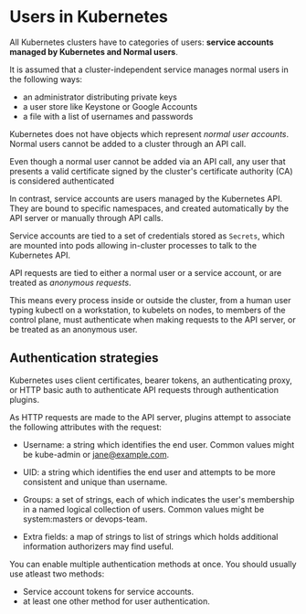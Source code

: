 # Users in Kubernetes

All Kubernetes clusters have to categories of users: **service accounts managed by Kubernetes and Normal users**.

It is assumed that a cluster-independent service manages normal users in the following ways:

- an administrator distributing private keys
- a user store like Keystone or Google Accounts
- a file with a list of usernames and passwords

Kubernetes does not have objects which represent *normal user accounts*. Normal users cannot be added to a cluster through an API call.

Even though a normal user cannot be added via an API call, any user that presents a valid certificate signed by the cluster's certificate authority (CA) is considered authenticated

In contrast, service accounts are users managed by the Kubernetes API. They are bound to specific namespaces, and created automatically by the API server or manually through API calls. 

Service accounts are tied to a set of credentials stored as ```Secrets```, which are mounted into pods allowing in-cluster processes to talk to the Kubernetes API.

API requests are tied to either a normal user or a service account, or are treated as *anonymous requests*.

This means every process inside or outside the cluster, from a human user typing kubectl on a workstation, to kubelets on nodes, to members of the control plane, must authenticate when making requests to the API server, or be treated as an anonymous user.

## Authentication strategies

Kubernetes uses client certificates, bearer tokens, an authenticating proxy, or HTTP basic auth to authenticate API requests through authentication plugins.

As HTTP requests are made to the API server, plugins attempt to associate the following attributes with the request:

- Username: a string which identifies the end user. Common values might be kube-admin or jane@example.com.

- UID: a string which identifies the end user and attempts to be more consistent and unique than username.

- Groups: a set of strings, each of which indicates the user's membership in a named logical collection of users. Common values might be system:masters or devops-team.

- Extra fields: a map of strings to list of strings which holds additional information authorizers may find useful.

You can enable multiple authentication methods at once. You should usually use atleast two methods:

- Service account tokens for service accounts.
- at least one other method for user authentication.

